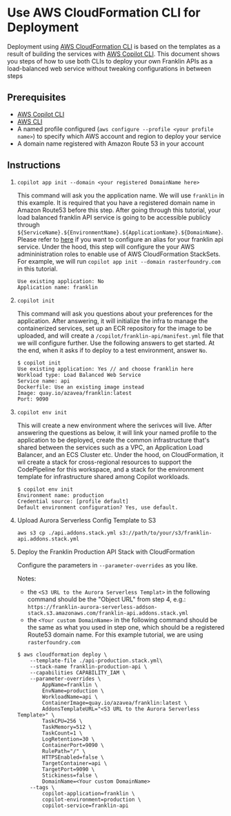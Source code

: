 # Use AWS CloudFormation CLI for Deployment

Deployment using [AWS CloudFormation CLI](https://docs.aws.amazon.com/cli/latest/reference/cloudformation/index.html) is based on the templates as a result of building the services with [AWS Copilot CLI](../copilot/README.md). This document shows you steps of how to use both CLIs to deploy your own Franklin APIs as a load-balanced web service without tweaking configurations in between steps

## Prerequisites
- [AWS Copilot CLI](https://aws.github.io/copilot-cli/docs/overview/)
- [AWS CLI](https://aws.amazon.com/cli/)
- A named profile configured (`aws configure --profile <your profile name>`) to specify which AWS account and region to deploy your service
- A domain name registered with Amazon Route 53 in your account

## Instructions

1. `copilot app init --domain <your registered DomainName here>`
    
    This command will ask you the application name. We will use `franklin` in this example. It is required that you have a registered domain name in Amazon Route53 before this step. After going through this tutorial, your load balanced franklin API service is going to be accessible publicly through `${ServiceName}.${EnvironmentName}.${ApplicationName}.${DomainName}`. Please refer to [here](https://aws.github.io/copilot-cli/docs/developing/domain/#how-do-i-configure-an-alias-for-my-service) if you want to configure an alias for your franklin api service. Under the hood, this step will configure the your AWS admininistration roles to enable use of AWS CloudFormation StackSets. For example, we will run `copilot app init --domain rasterfoundry.com` in this tutorial.

    ```
    Use existing application: No
    Application name: franklin
    ```

2. `copilot init`

    This command will ask you questions about your preferences for the application. After answering, it will initialize the infra to manage the containerized services, set up an ECR repository for the image to be uploaded, and will create a `/copilot/franklin-api/manifest.yml` file that we will configure further. Use the following answers to get started. At the end, when it asks if to deploy to a test environment, answer `No`.
    
    ```
    $ copilot init
    Use existing application: Yes // and choose franklin here
    Workload type: Load Balanced Web Service
    Service name: api
    Dockerfile: Use an existing image instead
    Image: quay.io/azavea/franklin:latest
    Port: 9090
    ```

3. `copilot env init`

    This will create a new environment where the serivces will live. After answering the questions as below, it will link your named profile to the application to be deployed, create the common infrastructure that's shared between the services such as a VPC, an Application Load Balancer, and an ECS Cluster etc. Under the hood, on CloudFormation, it wil create a stack for cross-regional resources to support the CodePipeline for this workspace, and a stack for the environment template for infrastructure shared among Copilot workloads.

    ```
    $ copilot env init
    Environment name: production
    Credential source: [profile default]
    Default environment configuration? Yes, use default.
    ```

4. Upload Aurora Serverless Config Template to S3

    ```
    aws s3 cp ./api.addons.stack.yml s3://path/to/your/s3/franklin-api.addons.stack.yml
    ```

5. Deploy the Franklin Production API Stack with CloudFormation

    Configure the parameters in `--parameter-overrides` as you like.

    Notes:
    - the `<S3 URL to the Aurora Serverless Templat>` in the following command should be the "Object URL" from step 4, e.g.: `https://franklin-aurora-serverless-addson-stack.s3.amazonaws.com/franklin-api.addons.stack.yml`
    - the `<Your custom DomainName>` in the following command should be the same as what you used in step one, which should be a registered Route53 domain name. For this example tutorial, we are using `rasterfoundry.com`

    ```
    $ aws cloudformation deploy \
        --template-file ./api-production.stack.yml\
        --stack-name franklin-production-api \
        --capabilities CAPABILITY_IAM \
        --parameter-overrides \
            AppName=franklin \
            EnvName=production \
            WorkloadName=api \
            ContainerImage=quay.io/azavea/franklin:latest \
            AddonsTemplateURL="<S3 URL to the Aurora Serverless Template>" \
            TaskCPU=256 \
            TaskMemory=512 \
            TaskCount=1 \
            LogRetention=30 \
            ContainerPort=9090 \
            RulePath="/" \
            HTTPSEnabled=false \
            TargetContainer=api \
            TargetPort=9090 \
            Stickiness=false \
            DomainName=<Your custom DomainName>
        --tags \
            copilot-application=franklin \
            copilot-environment=production \
            copilot-service=franklin-api
    ```